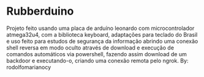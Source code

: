 # Rubberduino

Projeto feito usando uma placa de arduíno leonardo com microcontrolador atmega32u4, com a biblioteca keyboard, adaptações para teclado do Brasil e uso feito para estudos de segurança da informação abrindo uma conexão shell reversa em modo oculto através de download e execução de comandos automáticos via powershell, fazendo assim download de um backdoor e executando-o, criando uma conexão remota pelo ngrok.
By: rodolfomarianocy